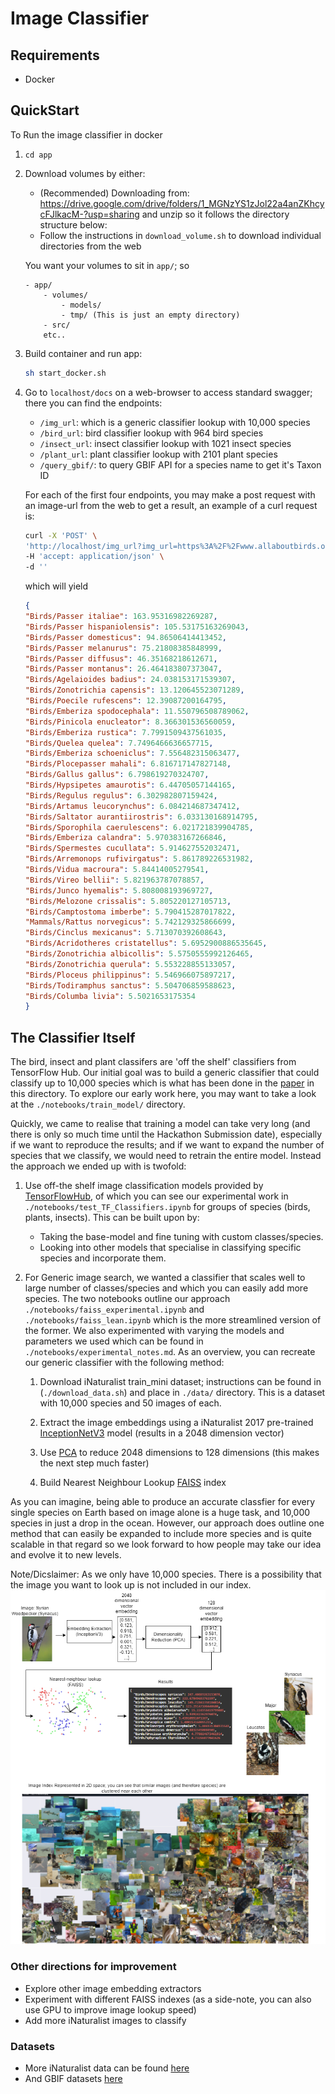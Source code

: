 # Image Classifier

## Requirements

- Docker

## QuickStart

To Run the image classifier in docker

1. `cd app`
2. Download volumes by either:
    - (Recommended) Downloading from: <https://drive.google.com/drive/folders/1_MGNzYS1zJol22a4anZKhcycFJlkacM-?usp=sharing>
    and unzip so it follows the directory structure below:
    - Follow the instructions in `download_volume.sh` to download individual directories from the web

    You want your volumes to sit in `app/`; so

    ```dir
    - app/
        - volumes/
            - models/
            - tmp/ (This is just an empty directory)
        - src/
        etc..
    ```

3. Build container and run app:

    ```sh
    sh start_docker.sh
    ```

4. Go to `localhost/docs` on a web-browser to access standard swagger; there you can find the endpoints:
    - `/img_url`: which is a generic classifier lookup with 10,000 species
    - `/bird_url`: bird classifier lookup with 964 bird species
    - `/insect_url`: insect classifier lookup with 1021 insect species
    - `/plant_url`: plant classifier lookup with 2101 plant species
    - `/query_gbif/`: to query GBIF API for a species name to get it's Taxon ID

    For each of the first four endpoints, you may make a post request with an image-url from the web to get a result, an example of a curl request is:

    ```sh
    curl -X 'POST' \
    'http://localhost/img_url?img_url=https%3A%2F%2Fwww.allaboutbirds.org%2Fguide%2Fassets%2Fphoto%2F305880301-480px.jpg' \
    -H 'accept: application/json' \
    -d ''
    ```

    which will yield

    ```json
    {
    "Birds/Passer italiae": 163.95316982269287,
    "Birds/Passer hispaniolensis": 105.53175163269043,
    "Birds/Passer domesticus": 94.86506414413452,
    "Birds/Passer melanurus": 75.21808385848999,
    "Birds/Passer diffusus": 46.35168218612671,
    "Birds/Passer montanus": 26.464183807373047,
    "Birds/Agelaioides badius": 24.038153171539307,
    "Birds/Zonotrichia capensis": 13.120645523071289,
    "Birds/Poecile rufescens": 12.39087200164795,
    "Birds/Emberiza spodocephala": 11.550796508789062,
    "Birds/Pinicola enucleator": 8.366301536560059,
    "Birds/Emberiza rustica": 7.7991509437561035,
    "Birds/Quelea quelea": 7.7496466636657715,
    "Birds/Emberiza schoeniclus": 7.556482315063477,
    "Birds/Plocepasser mahali": 6.816717147827148,
    "Birds/Gallus gallus": 6.798619270324707,
    "Birds/Hypsipetes amaurotis": 6.44705057144165,
    "Birds/Regulus regulus": 6.302982807159424,
    "Birds/Artamus leucorynchus": 6.084214687347412,
    "Birds/Saltator aurantiirostris": 6.033130168914795,
    "Birds/Sporophila caerulescens": 6.021721839904785,
    "Birds/Emberiza calandra": 5.970383167266846,
    "Birds/Spermestes cucullata": 5.914627552032471,
    "Birds/Arremonops rufivirgatus": 5.861789226531982,
    "Birds/Vidua macroura": 5.84414005279541,
    "Birds/Vireo bellii": 5.821963787078857,
    "Birds/Junco hyemalis": 5.808008193969727,
    "Birds/Melozone crissalis": 5.805220127105713,
    "Birds/Camptostoma imberbe": 5.790415287017822,
    "Mammals/Rattus norvegicus": 5.742129325866699,
    "Birds/Cinclus mexicanus": 5.713070392608643,
    "Birds/Acridotheres cristatellus": 5.6952900886535645,
    "Birds/Zonotrichia albicollis": 5.5750555992126465,
    "Birds/Zonotrichia querula": 5.553228855133057,
    "Birds/Ploceus philippinus": 5.546966075897217,
    "Birds/Todiramphus sanctus": 5.504706859588623,
    "Birds/Columba livia": 5.5021653175354
    }
    ```

## The Classifier Itself

The bird, insect and plant classifers are 'off the shelf' classifiers from TensorFlow Hub. Our initial goal was to build a generic classifier that could classify up to 10,000 species which is what has been done in the [paper](2017_kaggle_paper.pdf) in this directory. To explore our early work here, you may want to take a look at the `./notebooks/train_model/` directory.

Quickly, we came to realise that training a model can take very long (and there is only so much time until the Hackathon Submission date), especially if we want to reproduce the results; and if we want to expand the number of species that we classify, we would need to retrain the entire model. Instead the approach we ended up with is twofold:

1. Use off-the shelf image classification models provided by [TensorFlowHub](https://www.tensorflow.org/hub), of which you can see our experimental work in `./notebooks/test_TF_Classifiers.ipynb` for groups of species (birds, plants, insects). This can be built upon by:
    - Taking the base-model and fine tuning with custom classes/species.
    - Looking into other models that specialise in classifying specific species and incorporate them.
2. For Generic image search, we wanted a classifier that scales well to large number of classes/species and which you can easily add more species. The two notebooks outline our approach `./notebooks/faiss_experimental.ipynb` and `./notebooks/faiss_lean.ipynb` which is the more streamlined version of the former. We also experimented with varying the models and parameters we used which can be found in `./notebooks/experimental_notes.md`. As an overview, you can recreate our generic classifier with the following method:

    1. Download iNaturalist train_mini dataset; instructions can be found in (`./download_data.sh`) and place in `./data/` directory. This is a dataset with 10,000 species and 50 images of each.

    2. Extract the image embeddings using a iNaturalist 2017 pre-trained [InceptionNetV3](https://tfhub.dev/google/inaturalist/inception_v3/feature_vector/5) model (results in a 2048 dimension vector)

    3. Use [PCA](https://scikit-learn.org/stable/modules/generated/sklearn.decomposition.PCA.html) to reduce 2048 dimensions to 128 dimensions (this makes the next step much faster)

    4. Build Nearest Neighbour Lookup [FAISS](https://github.com/facebookresearch/faiss) index

As you can imagine, being able to produce an accurate classfier for every single species on Earth based on image alone is a huge task, and 10,000 species in just a drop in the ocean. However, our approach does outline one method that can easily be expanded to include more species and is quite scalable in that regard so we look forward to how people may take our idea and evolve it to new levels.

Note/Dicslaimer: As we only have 10,000 species. There is a possibility that the image you want to look up is not included in our index.
![alt text](./image-lookup.png)

### Other directions for improvement

- Explore other image embedding extractors
- Experiment with different FAISS indexes (as a side-note, you can also use GPU to improve image lookup speed)
- Add more iNaturalist images to classify

### Datasets

- More iNaturalist data can be found [here](https://github.com/inaturalist/inaturalist-open-data/tree/documentation/Metadata)
- And GBIF datasets [here](https://www.gbif.org/dataset/search)

